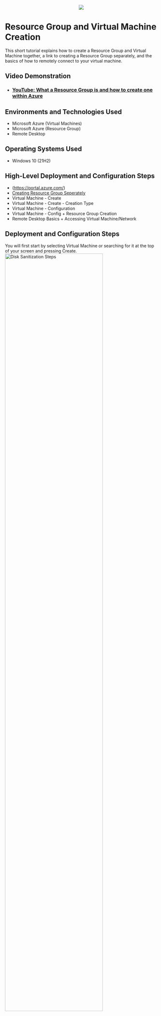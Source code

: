 <p align="center">
<img src="https://i.imgur.com/hnS8d9S.jpg"/>
</p>

<h1>Resource Group and Virtual Machine Creation </h1>

This short tutorial explains how to create a Resource Group and Virtual Machine together, a link to creating a Resource Group separately, and the basics of
how to remotely connect to your virtual machine.<br />


<h2>Video Demonstration</h2>

- ### [YouTube: What a Resource Group is and how to create one within Azure](https://www.youtube.com/watch?v=lafIQLYC7Ss)

<h2>Environments and Technologies Used</h2>

- Microsoft Azure (Virtual Machines)
- Microsoft Azure (Resource Group)
- Remote Desktop

<h2>Operating Systems Used </h2>

- Windows 10 (21H2)

<h2>High-Level Deployment and Configuration Steps</h2>

- (https://portal.azure.com/)
- [Creating Resource Group Seperately](https://portal.azure.com/#create/Microsoft.ResourceGroup)
- Virtual Machine - Create
- Virtual Machine - Create - Creation Type
- Virtual Machine - Configuration
- Virtual Machine - Config + Resource Group Creation
- Remote Desktop Basics + Accessing Virtual Machine/Network


<h2>Deployment and Configuration Steps</h2>

<p>
You will first start by selecting Virtual Machine or searching for it at the top of your screen and pressing Create.
<img src="https://i.imgur.com/6xcGjK7.png" height="80%" width="80%" alt="Disk Sanitization Steps"/>
</p>
<p>
After pressing create a small drop-down menu will open, please click the first option -"Azure Virtual Machine".
<img src="https://i.imgur.com/BRsJSKY.png" height="80%" width="80%" alt="Disk Sanitization Steps"/>

<br />
Next, you will be sent to a screen to start your Virtual Machine Configuration. Your first task is to select an active
<p>
"Subscription". 
The next task is to select or create a Resource Group, Virtual Machine name, Region, and Operating System.
<p>
<img src="https://i.imgur.com/vci1VQN.png" height="80%" width="80%" alt="Disk Sanitization Steps"/>
</p>
 Create the name for your Resource Group here, remember that this name is character-sensitive.
<img src="https://i.imgur.com/gEbLxa6.png" height="80%" width="80%" alt="Disk Sanitization Steps"/>
"Image" is where you will select the operating system that you wish to run your Virtual Machine on.
<img src="https://i.imgur.com/agEdyMd.png" height="80%" width="80%" alt="Disk Sanitization Steps"/>
<p>
 After completing the last task you will scroll to the end of the page and select the size of the
 Memory, vcpu, and pricing, after selecting your size you now need to create a username and password.
</p>
 *Note* If you're using a free subscription the options that you are presented with may vary.
 The last thing needed for this page is to check the licensing box at the bottom, please beware that
 if you are using this for production on your own you will need to check if you have the license
 to use the operating system.
<img src="https://i.imgur.com/i50YStC.png" height="80%" width="80%" alt="Disk Sanitization Steps"/>
</p>
As you can tell by the top of this screen there are a lot of different tabs to customize 
your Virtual Machine, if you have configurations that you want to use do so now. **WARNING!!!** Unless you
understand how to configure a virtual machine it's best to use the preset values presented. *Note 
most common changes that are made are to the networking tab.
<img src="https://i.imgur.com/oMBMRSC.png" height="80%" width="80%" alt="Disk Sanitization Steps"/>
<img src="https://i.imgur.com/ChGrJZ1.png" height="80%" width="80%" alt="Disk Sanitization Steps"/>
The first task on this tab is to select a virtual network, your resource group you just created is the
default option the system will use unless there is another or you want to create one. The subnet
and the public IP will be created for you as well. If you have followed the steps you are able to press review
and create.
<img src="https://i.imgur.com/zRrNkGj.png" height="80%" width="80%" alt="Disk Sanitization Steps"/>
<p>
Once accepted you will see this next screen and then you are ready to
create your virtual machine if there are no changes needed select Create.
<img src="https://i.imgur.com/PVkxRXO.png" height="80%" width="80%" alt="Disk Sanitization Steps"/>  
</p>
Once you have selected Create you will see this screen and at this time Azure is creating your Virtual Machine, plug-ins,
add-ons, and any other network connections needed for it to function properly.
<img src="https://i.imgur.com/RP2auTO.png" height="80%" width="80%" alt="Disk Sanitization Steps"/>
<img src="https://i.imgur.com/Esg4qXM.png" height="80%" width="80%" alt="Disk Sanitization Steps"/> 

<h2>Remote Desktop and How to connect to your VM</h2>

<p>
Remote Desktop Connection is a feature of Microsoft Windows that allows a user to remotely access another computer over a network connection.
If you are using a MAC you would need to download:
  
- ### [Microsoft Remote Desktop](https://apps.apple.com/us/app/microsoft-remote-desktop/id1295203466?mt=12)
</p>

- Go to (https://portal.azure.com/) once you have located and or downloaded the remote desktop.
- Access your Virtual Machine page
- Copy your Public IP address
- Use your username and password when creating your VM
- Connect to your Virtual Machine
- Simulate scenarios

<p>
<img src="https://i.imgur.com/EpCycrM.png" height="80%" width="80%" alt="Disk Sanitization Steps"/>
</p>
<p>

</p>
<br />
